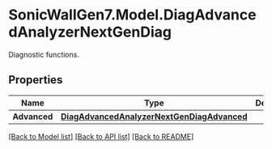 # SonicWallGen7.Model.DiagAdvancedAnalyzerNextGenDiag
Diagnostic functions.

## Properties

Name | Type | Description | Notes
------------ | ------------- | ------------- | -------------
**Advanced** | [**DiagAdvancedAnalyzerNextGenDiagAdvanced**](DiagAdvancedAnalyzerNextGenDiagAdvanced.md) |  | [optional] 

[[Back to Model list]](../README.md#documentation-for-models) [[Back to API list]](../README.md#documentation-for-api-endpoints) [[Back to README]](../README.md)

